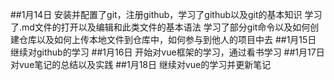 ##1月14日
安装并配置了git，注册github，学习了github以及git的基本知识
学习了.md文件的打开以及编辑和此类文件的基本语法
学习了部分git命令以及如何创建仓库以及如何上传本地文件到仓库中，如何参与到他人的项目中去
##1月15日
继续对github的学习
##1月16日
开始对vue框架的学习，通过看书学习
##1月17日
对vue笔记的总结以及实践
##1月18日
继续对vue的学习并更新笔记
